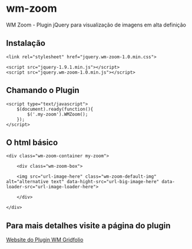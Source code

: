 wm-zoom
===========

WM Zoom - Plugin jQuery para visualização de imagens em alta definição

## Instalação

    <link rel="stylesheet" href="jquery.wm-zoom-1.0.min.css">

	<script src="jquery-1.9.1.min.js"></script>
	<script src="jquery.wm-zoom-1.0.min.js"></script>

## Chamando o Plugin

    <script type="text/javascript">
	    $(document).ready(function(){
			$('.my-zoom').WMZoom();
		});
    </script>

## O html básico

	<div class="wm-zoom-container my-zoom">

		<div class="wm-zoom-box">

		<img src="url-image-here" class="wm-zoom-default-img" alt="alternative text" data-hight-src="url-big-image-here" data-loader-src="url-image-loader-here">

		</div>

	</div>

## Para mais detalhes visite a página do plugin

[Website do Plugin WM Gridfolio](http://welisonmenezes.com.br/extras/plugins/jquery/wm-zoom/)